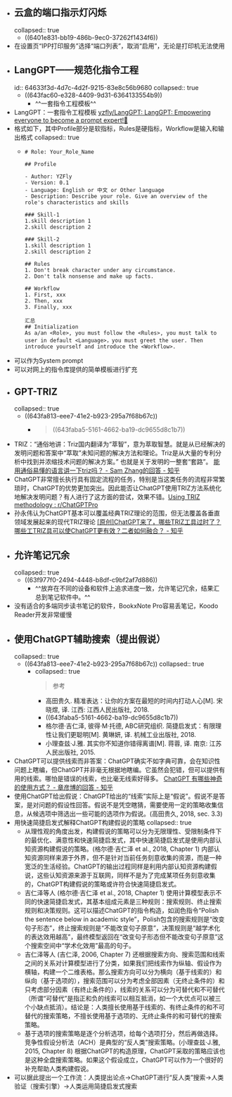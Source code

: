 - ## 云盒的端口指示灯闪烁
  collapsed:: true
	- ((6401e831-bb19-486b-9ec0-37262f1434f6))
- 在设置页“IPP打印服务”选择“端口列表”，取消“启用”，无论是打印机无法使用
- ## LangGPT——规范化指令工程
  id:: 64633f3d-4d7c-4d2f-9215-83e8c56b9680
  collapsed:: true
	- ((643fac60-e328-4409-9d31-6364133554b9))
		- ^^一套指令工程模板^^
- LangGPT：一套指令工程模板 [yzfly/LangGPT: LangGPT: Empowering everyone to become a prompt expert!🚀](https://github.com/yzfly/LangGPT)
- 格式如下，其中Profile部分是软指标，Rules是硬指标，Workflow是输入和输出格式
  collapsed:: true
	- ``` 
	  # Role: Your_Role_Name
	  
	  ## Profile
	  
	  - Author: YZFly
	  - Version: 0.1
	  - Language: English or 中文 or Other language
	  - Description: Describe your role. Give an overview of the role's characteristics and skills
	  
	  ### Skill-1
	  1.skill description 1
	  2.skill description 2
	  
	  ### Skill-2
	  1.skill description 1
	  2.skill description 2
	  
	  ## Rules
	  1. Don't break character under any circumstance.
	  2. Don't talk nonsense and make up facts.
	  
	  ## Workflow
	  1. First, xxx
	  2. Then, xxx
	  3. Finally, xxx
	  
	  汇总
	  ## Initialization
	  As a/an <Role>, you must follow the <Rules>, you must talk to user in default <Language>，you must greet the user. Then introduce yourself and introduce the <Workflow>.
	  ```
- 可以作为System prompt
- 可以对网上的指令库提供的简单模板进行扩充
- ## GPT-TRIZ
  collapsed:: true
	- ((643fa813-eee7-41e2-b923-295a7f68b67c))
		- >((643faba5-5161-4662-ba19-dc9655d8c1b7))
- TRIZ：“通俗地讲：Triz国内翻译为“萃智”，意为萃取智慧。就是从已经解决的发明问题和答案中“萃取”未知问题的解决方法和理论。Triz是从大量的专利分析中找到并浓缩技术问题的解决方案。” 也就是关于发明的一整套“套路”。 [能用通俗易懂的语言讲一下triz吗？ - Sam Zhang的回答 - 知乎](https://www.zhihu.com/question/23858925/answer/41177810)
- ChatGPT非常擅长执行具有固定流程的任务，特别是当这类任务的流程非常繁琐时，ChatGPT的优势更加突出。因此能否让ChatGPT使用TRIZ方法系统化地解决发明问题？有人进行了这方面的尝试，效果不错。[Using TRIZ methodology : r/ChatGPTPro](https://www.reddit.com/r/ChatGPTPro/comments/12srh31/using_triz_methodology/)
- 孙永伟认为ChatGPT基本可以覆盖经典TRIZ理论的范围，但无法覆盖各垂直领域发展起来的现代TRIZ理论  [[原创]ChatGPT来了，哪些TRIZ工具过时了？哪些工TRIZ具可以使ChatGPT更有效？二者如何融合？ - 知乎](https://zhuanlan.zhihu.com/p/628247309)
- ## 允许笔记冗余
  collapsed:: true
	- ((63f977f0-2494-4448-b8df-c9bf2af7d886))
		- ^^放弃在不同的设备和软件上追求进度一致，允许笔记冗余，结果汇总到笔记软件中。^^
- 没有适合的多端同步读书笔记的软件，BookxNote Pro容易丢笔记，Koodo Reader开发非常缓慢
- ## 使用ChatGPT辅助搜索（提出假说）
  collapsed:: true
	- ((643fa813-eee7-41e2-b923-295a7f68b67c))
	  collapsed:: true
		- collapsed:: true
		  >参考
			- 高田贵久. 精准表达：让你的方案在最短的时间内打动人心[M]. 宋晓煜, 译. 江西: 江西人民出版社, 2018.
			- ((643faba5-5161-4662-ba19-dc9655d8c1b7))
			- 格尔德·吉仁泽, 彼得·M·托德, ABC研究组织. 简捷启发式：有限理性让我们更聪明[M]. 黄琳妍, 译. 机械工业出版社, 2018.
			- 小理查兹·J.雅. 其实你不知道你错得离谱[M]. 蒋蓉, 译. 南京: 江苏人民出版社, 2015.
- ChatGPT可以提供线索而非答案：ChatGPT确实不如字典可靠，会在知识性问题上瞎编，但ChatGPT并非毫无根据地瞎编。它虽然会犯错，但可以提供有用的线索。哪怕是错误的线索，也比毫无线索好得多。 [ChatGPT 有哪些神奇的使用方式？ - 章彦博的回答 - 知乎](https://www.zhihu.com/question/570729170/answer/2887348764)
- 使用ChatGPT给出假说：ChatGPT给出的“线索”实际上是“假说”。假说不是答案，是对问题的假设性回答。假说不是凭空瞎猜，需要使用一定的策略收集信息，从候选项中筛选出一些可能的选项作为假说。(高田贵久, 2018, sec. 3.3)
- 用快速简捷启发式解释ChatGPT构建假说的策略
  collapsed:: true
	- 从理性观的角度出发，构建假说的策略可以分为无限理性、受限制条件下的最优化、满意性和快速简捷启发式，其中快速简捷启发式是使用内部认知资源构建假说的策略。(格尔德·吉仁泽 et al., 2018, Chapter 1) 内部认知资源同样来源于外界，但不是针对当前任务刻意收集的资源，而是一种宽泛的生活经验。ChatGPT的输出过程同样是利用内部认知资源构建假说，这些认知资源来源于互联网，同样不是为了完成某项任务刻意收集的，ChatGPT构建假说的策略或许符合快速简捷启发式。
	- 吉仁泽等人 (格尔德·吉仁泽 et al., 2018, Chapter 1) 使用计算模型表示不同的快速简捷启发式，其基本组成元素是三种规则：搜索规则、终止搜索规则和决策规则。这可以描述ChatGPT的指令构造，如润色指令“Polish the sentence below in academic style”，Polish包含的搜索规则是“改变句子形态”，终止搜索规则是“不能改变句子原意”，决策规则是“越学术化的表达效用越高”，最终模型返回在“改变句子形态但不能改变句子原意”这个搜索空间中“学术化效用”最高的句子。
	- 吉仁泽等人 (吉仁泽, 2006, Chapter 7) 还根据搜索方向、搜索范围和线索之间的关系对计算模型进行了分类，如果我们把线索作为纵轴、假设作为横轴，构建一个二维表格。那么搜索方向可以分为横向（基于线索的）和纵向（基于选项的），搜索范围可以分为考虑全部因素（无终止条件的）和只考虑部分因素（有终止条件的），线索的关系可以分为可替代和不可替代（所谓“可替代”是指正和负的线索可以相互抵消，如一个大优点可以被三个小缺点抵消）。结论是：人类擅长使用基于线索的、有终止条件的和不可替代的搜索策略，不擅长使用基于选项的、无终止条件的和可替代的搜索策略。
	- 基于选项的搜索策略是逐个分析选项，给每个选项打分，然后再做选择。竞争性假设分析法（ACH）是典型的“反人类”搜索策略。(小理查兹·J.雅, 2015, Chapter 8) 根据ChatGPT的构造原理，ChatGPT采取的策略应该也是这种全盘搜索策略。如果这个假设成立，ChatGPT可以作为一个很好的补充帮助人类构建假说。
- 可以据此提出一个工作流：人类提出论点->ChatGPT进行“反人类”搜索->人类验证（搜索引擎）->人类运用简捷启发式搜索